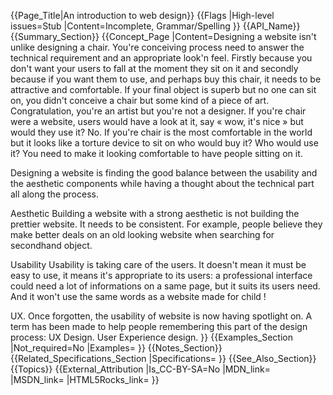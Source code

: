 {{Page_Title|An introduction to web design}}
{{Flags
|High-level issues=Stub
|Content=Incomplete, Grammar/Spelling
}}
{{API_Name}}
{{Summary_Section}}
{{Concept_Page
|Content=Designing a website isn't unlike designing a chair. You're conceiving process need to answer the technical requirement and an appropriate look'n feel. Firstly because you don't want your users to fall at the moment they sit on it and secondly because if you want them to use, and perhaps buy this chair, it needs to be attractive and comfortable. If your final object is superb but no one can sit on, you didn't conceive a chair but some kind of a piece of art. Congratulation, you're an artist but you're not a designer. If you're chair were a website, users would have a look at it, say « wow, it's nice » but would they use it? No.
If you're chair is the most comfortable in the world but it looks like a torture device to sit on who would buy it? Who would use it? You need to make it looking comfortable to have people sitting on it. 

Designing a website is finding the good balance between the usability and the aesthetic components while having a thought about the technical part all along the process. 

Aesthetic
Building a website with a strong aesthetic is not building the prettier website. It needs to be consistent. For example, people believe they make better deals on an old looking website when searching for secondhand object. 

Usability
Usability is taking care of the users. It doesn't mean it must be easy to use, it means it's appropriate to its users: a professional interface could need a lot of informations on a same page, but it suits its users need. And it won't use the same words as a website made for child ! 

UX. Once forgotten, the usability of website is now having spotlight on. A term has been made to help people remembering this part of the design process: UX Design. User Experience design. 
}}
{{Examples_Section
|Not_required=No
|Examples=
}}
{{Notes_Section}}
{{Related_Specifications_Section
|Specifications=
}}
{{See_Also_Section}}
{{Topics}}
{{External_Attribution
|Is_CC-BY-SA=No
|MDN_link=
|MSDN_link=
|HTML5Rocks_link=
}}